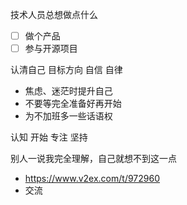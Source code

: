 技术人员总想做点什么
- [ ] 做个产品
- [ ] 参与开源项目

认清自己
目标方向
自信
自律

- 焦虑、迷茫时提升自己
- 不要等完全准备好再开始
- 为不加班多一些话语权

认知 开始 专注 坚持

别人一说我完全理解，自己就想不到这一点
- https://www.v2ex.com/t/972960
- 交流